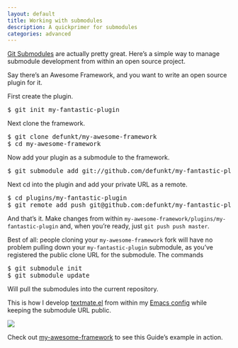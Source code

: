 ```yaml
---
layout: default
title: Working with submodules
description: A quickprimer for submodules
categories: advanced
---
```


[Git Submodules](http://web.archive.org/web/20090416025751/http://www.kernel.org/pub/software/scm/git/docs/git-submodule.html)
are actually pretty great. Here’s a simple way to manage submodule development
from within an open source project.

Say there’s an Awesome Framework, and you want to write an open source plugin for it.

First create the plugin.

<pre class="terminal">
$ git init my-fantastic-plugin
</pre>

Next clone the framework.

<pre class="terminal">
$ git clone defunkt/my-awesome-framework
$ cd my-awesome-framework
</pre>

Now add your plugin as a submodule to the framework.

<pre class="terminal">
$ git submodule add git://github.com/defunkt/my-fantastic-plugin.git plugins/my-fantastic-plugin
</pre>

Next cd into the plugin and add your private URL as a remote.

<pre class="terminal">
$ cd plugins/my-fantastic-plugin
$ git remote add push git@github.com:defunkt/my-fantastic-plugin.git
</pre>

And that’s it. Make changes from within `my-awesome-framework/plugins/my-fantastic-plugin`
and, when you’re ready, just `git push push master`.

Best of all: people cloning your `my-awesome-framework` fork will have no
problem pulling down your `my-fantastic-plugin` submodule, as you’ve registered
the public clone URL for the submodule. The commands

<pre class="terminal">
$ git submodule init
$ git submodule update
</pre>

Will pull the submodules into the current repository.

This is how I develop [textmate.el](http://web.archive.org/web/20090416025751/http://github.com/defunkt/textmate.el)
from within my [Emacs config](http://web.archive.org/web/20090416025751/http://github.com/defunkt/emacs/tree/master/vendor)
while keeping the submodule URL public.

![](http://img.skitch.com/20081126-qrn7p5xwmsi65d4sxdt83bc9u7.png)

Check out [my-awesome-framework](http://web.archive.org/web/20090416025751/http://github.com/defunkt/my-awesome-framework)
to see this Guide’s example in action.